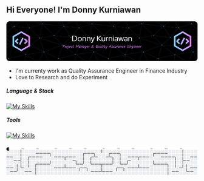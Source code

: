 ## Hi Everyone! I'm Donny Kurniawan
![Donny Kurniawan](/img/banner.png)
- I'm currenty work as Quality Assurance Engineer in Finance Industry
- Love to Research and do Experiment


##### Language & Stack
[![My Skills](https://skillicons.dev/icons?i=cpp,cs,html,js,java,php,unity&perline=10)](https://skillicons.dev)

##### Tools
[![My Skills](https://skillicons.dev/icons?i=androidstudio,apple,aws,cypress,elasticsearch,jenkins,grafana,kafka,kubernetes,laravel,nodejs,mysql,postman&perline=10)](https://skillicons.dev)

###
  <source media="(prefers-color-scheme: dark)" srcset="https://raw.githubusercontent.com/DonnyKurniawan/DonnyKurniawan/output/pacman-contribution-graph-dark.svg">
  <source media="(prefers-color-scheme: light)" srcset="https://raw.githubusercontent.com/DonnyKurniawan/DonnyKurniawan/output/pacman-contribution-graph.svg">
  <img alt="pacman contribution graph" src="https://raw.githubusercontent.com/DonnyKurniawan/DonnyKurniawan/output/pacman-contribution-graph.svg">
</picture>